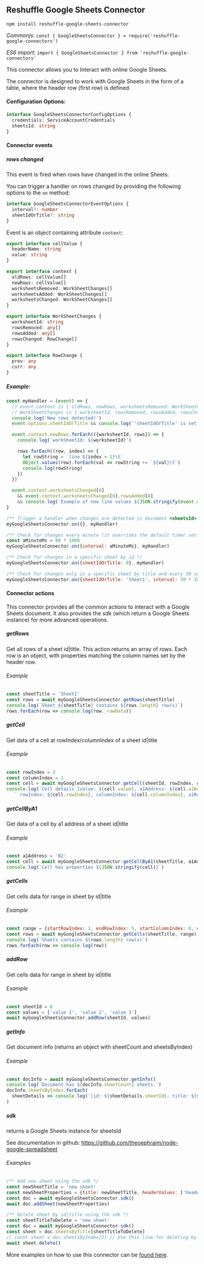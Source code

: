 ## Reshuffle Google Sheets Connector

`npm install reshuffle-google-sheets-connector`

_Commonjs_: `const { GoogleSheetsConnector } = require('reshuffle-google-connectors')`

_ES6 import_: `import { GoogleSheetsConnector } from 'reshuffle-google-connectors'` 

This connector allows you to Interact with online Google Sheets.

The connector is designed to work with Google Sheets in the form of a table,
where the header row (first row) is defined.

#### Configuration Options:
```typescript
interface GoogleSheetsConnectorConfigOptions {
  credentials: ServiceAccountCredentials
  sheetsId: string
}
```

#### Connector events

##### rows changed
This event is fired when rows have changed in the online Sheets.

You can trigger a handler on rows changed by providing the following options to the `on` method:
```typescript
interface GoogleSheetsConnectorEventOptions {
  interval?: number
  sheetIdOrTitle?: string
}
```

Event is an object containing attribute `context`:
```typescript
export interface cellValue {
  headerName: string
  value: string
}

export interface context {
  oldRows: cellValue[]
  newRows: cellValue[]
  worksheetsRemoved: WorkSheetChanges[]
  worksheetsAdded: WorkSheetChanges[]
  worksheetsChanged: WorkSheetChanges[]
}

export interface WorkSheetChanges {
  worksheetId: string
  rowsRemoved: any[]
  rowsAdded: any[]
  rowsChanged: RowChange[]
}

export interface RowChange {
  prev: any
  curr: any
}
```

##### Example:
```js
const myHandler = (event) => {
  // event.context is { oldRows, newRows, worksheetsRemoved: WorkSheetChanges[], worksheetsAdded: WorkSheetChanges[], worksheetsChanged: WorkSheetChanges[] }
  // WorkSheetChanges is { worksheetId, rowsRemoved, rowsAdded, rowsChanged }
  console.log('New rows detected!')
  event.options.sheetIdOrTitle && console.log(`'sheetIdOrTitle' is set in event options so it only checks for changes in sheet ${event.options.sheetIdOrTitle}`)

  event.context.newRows.forEach(({worksheetId, rows}) => {
    console.log(`workSheetId: ${worksheetId}`)

    rows.forEach((row, index) => {
      let rowString = `line ${index + 1}\t`
      Object.values(row).forEach(val => rowString += `${val}\t`)
      console.log(rowString)
    })
  })

  event.context.worksheetsChanged[0]
    && event.context.worksheetsChanged[0].rowsAdded[0]
    && console.log(`Example of new line values ${JSON.stringify(event.context.worksheetsChanged[0].rowsAdded[0])}`)
}

/** Trigger a handler when changes are detected in document <sheetsId> (it will check for changes every 10 seconds) */
myGoogleSheetsConnector.on({}, myHandler)

/** Check for changes every minute (it overrides the default timer set to 10 sec) */
const aMinuteMs = 60 * 1000
myGoogleSheetsConnector.on({interval: aMinuteMs}, myHandler)

/** Check for changes in a specific sheet by id */
myGoogleSheetsConnector.on({sheetIdOrTitle: 0}, myHandler)

/** Check for changes only in a specific sheet by title and every 30 seconds */
myGoogleSheetsConnector.on({sheetIdOrTitle: 'Sheet1', interval: 30 * 1000}, myHandler)
```

#### Connector actions
This connector provides all the common actions to interact with a Google Sheets document.
It also provides the sdk (which return a Google Sheets instance) for more advanced operations.

##### getRows
Get all rows of a sheet id|title. This action returns an array of rows. Each row
is an object, with properties matching the column names set by the header row.

###### Example
```js
const sheetTitle = 'Sheet1'
const rows = await myGoogleSheetsConnector.getRows(sheetTitle)
console.log(`Sheet ${sheetTitle} contains ${rows.length} row(s)`)
rows.forEach(row => console.log(row._rawData))
```

##### getCell
Get data of a cell at rowIndex/columnIndex of a sheet id|title

###### Example
```js
const rowIndex = 2
const columnIndex = 1
const cell = await myGoogleSheetsConnector.getCell(sheetId, rowIndex, columnIndex)
console.log(`Cell details [value: ${cell.value}, a1Address: ${cell.a1Address},` +
   ` rowIndex: ${cell.rowIndex}, columnIndex: ${cell.columnIndex}, a1Row: ${cell.a1Row}, a1Column:${cell.a1Column}]`)
```

##### getCellByA1
Get data of a cell by a1 address of a sheet id|title

###### Example
```js
const a1Address = 'B2'
const cell = await myGoogleSheetsConnector.getCellByA1(sheetTitle, a1Address)
console.log(`Cell has properties ${JSON.stringify(cell)}`)
```

##### getCells
Get cells data for range in sheet by id|title

###### Example
```js
const range = {startRowIndex: 1, endRowIndex: 5, startColumnIndex: 0, endColumnIndex: 2}
const rows = await myGoogleSheetsConnector.getCells(sheetTitle, range)
console.log(`Sheets contains ${rows.length} row(s)`)
rows.forEach(row => console.log(row))
```

##### addRow
Get cells data for range in sheet by id|title

###### Example
```js
const sheetId = 0
const values = ['value 1', 'value 2', 'value 3']
await myGoogleSheetsConnector.addRow(sheetId, values)
```

##### getInfo
Get document info (returns an object with sheetCount and sheetsByIndex)

###### Example
```js
const docInfo = await myGoogleSheetsConnector.getInfo()
console.log(`Document has ${docInfo.sheetCount} sheets.`)
docInfo.sheetsByIndex.forEach(
  sheetDetails => console.log(`[id: ${sheetDetails.sheetId}, title: ${sheetDetails.title}]`)
)
```

##### sdk
returns a Google Sheets instance for sheetsId

See documentation in github: https://github.com/theoephraim/node-google-spreadsheet

###### Examples
```js
/** Add new sheet using the sdk */
const newSheetTitle = 'new sheet'
const newSheetProperties = {title: newSheetTitle, headerValues: ['header 1', 'header 2', 'header 3']}
const doc = await myGoogleSheetsConnector.sdk()
await doc.addSheet(newSheetProperties)

/** Delete sheet by id|title using the sdk */
const sheetTitleToDelete = 'new sheet'
const doc = await myGoogleSheetsConnector.sdk()
const sheet = doc.sheetsByTitle[sheetTitleToDelete]
// const sheet = doc.sheetsByIndex[2] // Use this line for deleting by sheet id
await sheet.delete()
```

More examples on how to use this connector can be [found here](https://github.com/reshufflehq/reshuffle/blob/master/examples/google/sheets/GoogleSheetsExamples.js).
